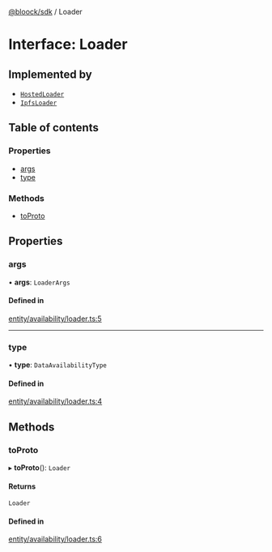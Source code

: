 [@bloock/sdk](../index.md) / Loader

# Interface: Loader

## Implemented by

- [`HostedLoader`](../classes/HostedLoader.md)
- [`IpfsLoader`](../classes/IpfsLoader.md)

## Table of contents

### Properties

- [args](Loader.md#args)
- [type](Loader.md#type)

### Methods

- [toProto](Loader.md#toproto)

## Properties

### args

• **args**: `LoaderArgs`

#### Defined in

[entity/availability/loader.ts:5](https://github.com/bloock/bloock-sdk/blob/34885a1/languages/js/src/entity/availability/loader.ts#L5)

___

### type

• **type**: `DataAvailabilityType`

#### Defined in

[entity/availability/loader.ts:4](https://github.com/bloock/bloock-sdk/blob/34885a1/languages/js/src/entity/availability/loader.ts#L4)

## Methods

### toProto

▸ **toProto**(): `Loader`

#### Returns

`Loader`

#### Defined in

[entity/availability/loader.ts:6](https://github.com/bloock/bloock-sdk/blob/34885a1/languages/js/src/entity/availability/loader.ts#L6)
